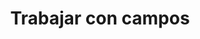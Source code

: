 ﻿---
title: Trabajar con campos
type: docs
weight: 30
url: /es/python-java/working-with-fields/
---
